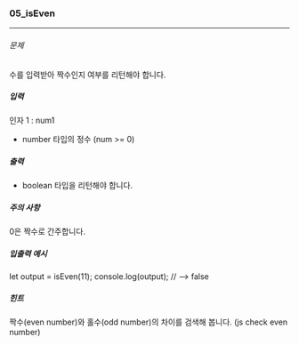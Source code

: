### 05_isEven

***

###### 문제 

수를 입력받아 짝수인지 여부를 리턴해야 합니다.

##### 입력

인자 1 : num1
- number 타입의 정수 (num >= 0)

##### 출력

- boolean 타입을 리턴해야 합니다.

##### 주의 사항

0은 짝수로 간주합니다.

##### 입출력 예시

let output = isEven(11);
console.log(output); // --> false

##### 힌트
짝수(even number)와 홀수(odd number)의 차이를 검색해 봅니다. (js check even number)